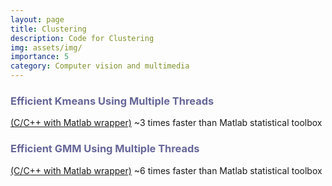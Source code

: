 ```yaml
---
layout: page
title: Clustering
description: Code for Clustering
img: assets/img/
importance: 5
category: Computer vision and multimedia
---
```


<p>
    <h3 style="text-align: left; color: #666699">Efficient Kmeans Using Multiple Threads</h3> <a href="">(C/C++ with Matlab wrapper)</a>
    ~3 times faster than Matlab statistical toolbox
</p>
<p>
    <h3 style="text-align: left; color: #666699">Efficient GMM Using Multiple Threads</h3> <a href="">(C/C++ with Matlab wrapper)</a>
    ~6 times faster than Matlab statistical toolbox
</p>



 

